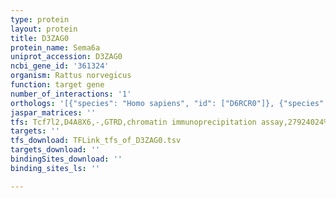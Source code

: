 ```yaml
---
type: protein
layout: protein
title: D3ZAG0
protein_name: Sema6a
uniprot_accession: D3ZAG0
ncbi_gene_id: '361324'
organism: Rattus norvegicus
function: target gene
number_of_interactions: '1'
orthologs: '[{"species": "Homo sapiens", "id": ["D6RCR0"]}, {"species": "Mus musculus", "id": ["<a href=\"/protein/o35464\">O35464</a>"]}]'
jaspar_matrices: ''
tfs: Tcf7l2,D4A8X6,-,GTRD,chromatin immunoprecipitation assay,27924024%5Buid%5D,No
targets: ''
tfs_download: TFLink_tfs_of_D3ZAG0.tsv
targets_download: ''
bindingSites_download: ''
binding_sites_ls: ''

---
```

